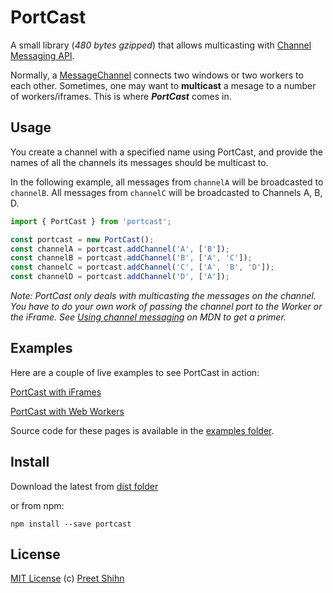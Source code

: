 # PortCast

A small library (_480 bytes gzipped_) that allows multicasting with [Channel Messaging API](https://developer.mozilla.org/en-US/docs/Web/API/Channel_Messaging_API).

Normally, a [MessageChannel](https://developer.mozilla.org/en-US/docs/Web/API/MessageChannel) connects two windows or two workers to each other. Sometimes, one may want to **multicast** a mesage to a number of workers/iframes. This is where _**PortCast**_ comes in.

## Usage

You create a channel with a specified name using PortCast, and provide the names of all the channels its messages should be multicast to. 

In the following example, all messages from `channelA` will be broadcasted to `channelB`. All messages from `channelC` will be broadcasted to Channels A, B, D.

```javascript
import { PortCast } from 'portcast';

const portcast = new PortCast();
const channelA = portcast.addChannel('A', ['B']);
const channelB = portcast.addChannel('B', ['A', 'C']);
const channelC = portcast.addChannel('C', ['A', 'B', 'D']);
const channelD = portcast.addChannel('D', ['A']);
```

_Note: PortCast only deals with multicasting the messages on the channel. You have to do your own work of passing the channel port to the Worker or the iFrame. See [Using channel messaging](https://developer.mozilla.org/en-US/docs/Web/API/Channel_Messaging_API/Using_channel_messaging) on MDN to get a primer._

## Examples

Here are a couple of live examples to see PortCast in action:

[PortCast with iFrames](https://pshihn.github.io/portcast/examples/iframes.html)

[PortCast with Web Workers](https://pshihn.github.io/portcast/examples/workers.html)

Source code for these pages is available in the [examples folder](https://github.com/pshihn/portcast/tree/master/examples).

## Install

Download the latest from [dist folder](https://github.com/pshihn/portcast/tree/master/dist)

or from npm:
```
npm install --save portcast
```

## License
[MIT License](https://github.com/pshihn/portcast/blob/master/LICENSE) (c) [Preet Shihn](https://twitter.com/preetster)
